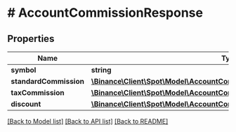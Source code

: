 # # AccountCommissionResponse

## Properties

Name | Type | Description | Notes
------------ | ------------- | ------------- | -------------
**symbol** | **string** |  | [optional]
**standardCommission** | [**\Binance\Client\Spot\Model\AccountCommissionResponseStandardCommission**](AccountCommissionResponseStandardCommission.md) |  | [optional]
**taxCommission** | [**\Binance\Client\Spot\Model\AccountCommissionResponseTaxCommission**](AccountCommissionResponseTaxCommission.md) |  | [optional]
**discount** | [**\Binance\Client\Spot\Model\AccountCommissionResponseDiscount**](AccountCommissionResponseDiscount.md) |  | [optional]

[[Back to Model list]](../../README.md#models) [[Back to API list]](../../README.md#endpoints) [[Back to README]](../../README.md)
